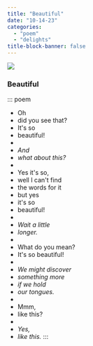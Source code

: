 ```yaml
---
title: "Beautiful"
date: "10-14-23"
categories:
  - "poem"
  - "delights"
title-block-banner: false
---
```


![](https://substackcdn.com/image/fetch/w_1456,c_limit,f_webp,q_auto:good,fl_progressive:steep/https%3A%2F%2Fsubstack-post-media.s3.amazonaws.com%2Fpublic%2Fimages%2F3ae9757e-399e-4fc4-a0ee-a3ddfc7abab0_2447x3703.jpeg)

### Beautiful

::: poem
- Oh
- did you see that?
- It's so
- beautiful! 
- &nbsp;
- _And_
- _what about this?_
- &nbsp;
- Yes it's so,
- well I can't find
- the words for it
- but yes 
- it's so 
- beautiful!
- 
- _Wait a little_
- _longer._
- &nbsp;
- What do you mean?
- It's so beautiful!
- 
- _We might discover_
- _something more_
- _if we hold_
- _our tongues._
- &nbsp;
- Mmm, 
- like this?
- 
- _Yes,_
- _like this._
:::
